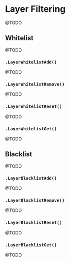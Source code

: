 # Layer Filtering
@TODO

## Whitelist
@TODO

### `.LayerWhitelistAdd()`
@TODO

### `.LayerWhitelistRemove()`
@TODO

### `.LayerWhitelistReset()`
@TODO

### `.LayerWhitelistGet()`
@TODO

## Blacklist
@TODO

### `.LayerBlacklistAdd()`
@TODO

### `.LayerBlacklistRemove()`
@TODO

### `.LayerBlacklistReset()`
@TODO

### `.LayerBlacklistGet()`
@TODO
